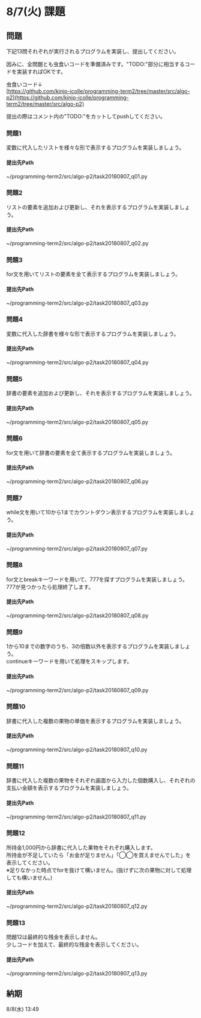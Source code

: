 # 8/7(火) 課題

## 問題

下記13問それぞれが実行されるプログラムを実装し、提出してください。

因みに、全問題とも虫食いコードを準備済みです。"TODO:"部分に相当するコードを実装すればOKです。

虫食いコード↓  
[https://github.com/kinjo-icolle/programming-term2/tree/master/src/algo-p2](https://github.com/kinjo-icolle/programming-term2/tree/master/src/algo-p2)

提出の際はコメント内の"TODO:"をカットしてpushしてください。

### 問題1

変数に代入したリストを様々な形で表示するプログラムを実装しましょう。

#### 提出先Path

~/programming-term2/src/algo-p2/task20180807_q01.py

### 問題2

リストの要素を追加および更新し、それを表示するプログラムを実装しましょう。

#### 提出先Path

~/programming-term2/src/algo-p2/task20180807_q02.py

### 問題3

for文を用いてリストの要素を全て表示するプログラムを実装しましょう。

#### 提出先Path

~/programming-term2/src/algo-p2/task20180807_q03.py

### 問題4

変数に代入した辞書を様々な形で表示するプログラムを実装しましょう。

#### 提出先Path

~/programming-term2/src/algo-p2/task20180807_q04.py

### 問題5

辞書の要素を追加および更新し、それを表示するプログラムを実装しましょう。

#### 提出先Path

~/programming-term2/src/algo-p2/task20180807_q05.py

### 問題6

for文を用いて辞書の要素を全て表示するプログラムを実装しましょう。

#### 提出先Path

~/programming-term2/src/algo-p2/task20180807_q06.py

### 問題7

while文を用いて10から1までカウントダウン表示するプログラムを実装しましょう。

#### 提出先Path

~/programming-term2/src/algo-p2/task20180807_q07.py

### 問題8

for文とbreakキーワードを用いて、777を探すプログラムを実装しましょう。  
777が見つかったら処理終了します。

#### 提出先Path

~/programming-term2/src/algo-p2/task20180807_q08.py

### 問題9

1から10までの数字のうち、3の倍数以外を表示するプログラムを実装しましょう。  
continueキーワードを用いて処理をスキップします。

#### 提出先Path

~/programming-term2/src/algo-p2/task20180807_q09.py

### 問題10

辞書に代入した複数の果物の単価を表示するプログラムを実装しましょう。

#### 提出先Path

~/programming-term2/src/algo-p2/task20180807_q10.py

### 問題11

辞書に代入した複数の果物をそれぞれ画面から入力した個数購入し、それぞれの支払い金額を表示するプログラムを実装しましょう。

#### 提出先Path

~/programming-term2/src/algo-p2/task20180807_q11.py

### 問題12

所持金1,000円から辞書に代入した果物をそれぞれ購入します。  
所持金が不足していたら「お金が足りません」「◯◯を買えませんでした」を表示してください。  
※足りなかった時点でforを抜けて構いません。(抜けずに次の果物に対して処理しても構いません。)

#### 提出先Path

~/programming-term2/src/algo-p2/task20180807_q12.py

### 問題13

問題12は最終的な残金を表示しません。  
少しコードを加えて、最終的な残金を表示してください。

#### 提出先Path

~/programming-term2/src/algo-p2/task20180807_q13.py

## 納期

8/8(水) 13:49
